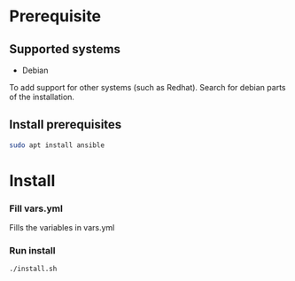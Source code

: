 # Prerequisite

## Supported systems

- Debian

To add support for other systems (such as Redhat). Search for debian parts of the installation.

## Install prerequisites

```bash
sudo apt install ansible
```

# Install

### Fill vars.yml

Fills the variables in vars.yml

### Run install

```bash
./install.sh
```